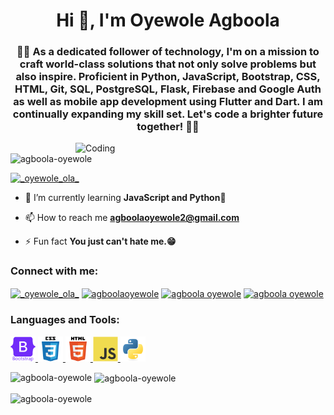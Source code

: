 
<h1 align="center">Hi 👋, I'm Oyewole Agboola</h1>
<h3 align="center">👨‍💻 As a dedicated follower of technology, I'm on a mission to craft world-class solutions that not only solve problems but also inspire. Proficient in Python, JavaScript, Bootstrap, CSS, HTML, Git, SQL, PostgreSQL, Flask, Firebase and Google Auth as well as mobile app development using Flutter and Dart. I am continually expanding my skill set. Let's code a brighter future together! 🚀✨</h3>
<img align="right" alt="Coding" width="400" src="https://cdn.dribbble.com/users/1708816/screenshots/15637256/media/f9826f0af8a49462f048262a8502035b.gif">

<p align="left"> <img src="https://komarev.com/ghpvc/?username=agboola-oyewole&label=Profile%20views&color=0e75b6&style=flat" alt="agboola-oyewole" /> </p>

<p align="left"> <a href="https://twitter.com/_oyewole_ola_" target="blank"><img src="https://img.shields.io/twitter/follow/_oyewole_ola_?logo=twitter&style=for-the-badge" alt="_oyewole_ola_" /></a> </p>

- 🌱 I’m currently learning **JavaScript and Python🐍**

- 📫 How to reach me **agboolaoyewole2@gmail.com**

- ⚡ Fun fact **You just can't hate me.😁**

<h3 align="left">Connect with me:</h3>
<p align="left">
<a href="https://twitter.com/_oyewole_ola_" target="blank"><img align="center" src="https://raw.githubusercontent.com/rahuldkjain/github-profile-readme-generator/master/src/images/icons/Social/twitter.svg" alt="_oyewole_ola_" height="30" width="40" /></a>
<a href="https://linkedin.com/in/agboolaoyewole" target="blank"><img align="center" src="https://raw.githubusercontent.com/rahuldkjain/github-profile-readme-generator/master/src/images/icons/Social/linked-in-alt.svg" alt="agboolaoyewole" height="30" width="40" /></a>
<a href="https://fb.com/agboola oyewole" target="blank"><img align="center" src="https://raw.githubusercontent.com/rahuldkjain/github-profile-readme-generator/master/src/images/icons/Social/facebook.svg" alt="agboola oyewole" height="30" width="40" /></a>
<a href="https://www.hackerrank.com/agboola oyewole" target="blank"><img align="center" src="https://raw.githubusercontent.com/rahuldkjain/github-profile-readme-generator/master/src/images/icons/Social/hackerrank.svg" alt="agboola oyewole" height="30" width="40" /></a>
</p>

<h3 align="left">Languages and Tools:</h3>
<p align="left"> <a href="https://getbootstrap.com" target="_blank" rel="noreferrer"> <img src="https://raw.githubusercontent.com/devicons/devicon/master/icons/bootstrap/bootstrap-plain-wordmark.svg" alt="bootstrap" width="40" height="40"/> </a> <a href="https://www.w3schools.com/css/" target="_blank" rel="noreferrer"> <img src="https://raw.githubusercontent.com/devicons/devicon/master/icons/css3/css3-original-wordmark.svg" alt="css3" width="40" height="40"/> </a> <a href="https://www.w3.org/html/" target="_blank" rel="noreferrer"> <img src="https://raw.githubusercontent.com/devicons/devicon/master/icons/html5/html5-original-wordmark.svg" alt="html5" width="40" height="40"/> </a> <a href="https://developer.mozilla.org/en-US/docs/Web/JavaScript" target="_blank" rel="noreferrer"> <img src="https://raw.githubusercontent.com/devicons/devicon/master/icons/javascript/javascript-original.svg" alt="javascript" width="40" height="40"/> </a> <a href="https://www.python.org" target="_blank" rel="noreferrer"> <img src="https://raw.githubusercontent.com/devicons/devicon/master/icons/python/python-original.svg" alt="python" width="40" height="40"/> </a> </p>

<p><img align="left" src="https://github-readme-stats.vercel.app/api/top-langs?username=agboola-oyewole&show_icons=true&locale=en&layout=compact" alt="agboola-oyewole" /></p>

<p>&nbsp;<img align="center" src="https://github-readme-stats.vercel.app/api?username=agboola-oyewole&show_icons=true&locale=en" alt="agboola-oyewole" /></p>

<p><img align="center" src="https://github-readme-streak-stats.herokuapp.com/?user=agboola-oyewole&" alt="agboola-oyewole" /></p>

